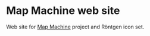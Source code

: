 Map Machine web site
====================

Web site for [Map Machine](https://github.com/enzet/map-machine) project and Röntgen icon set.
